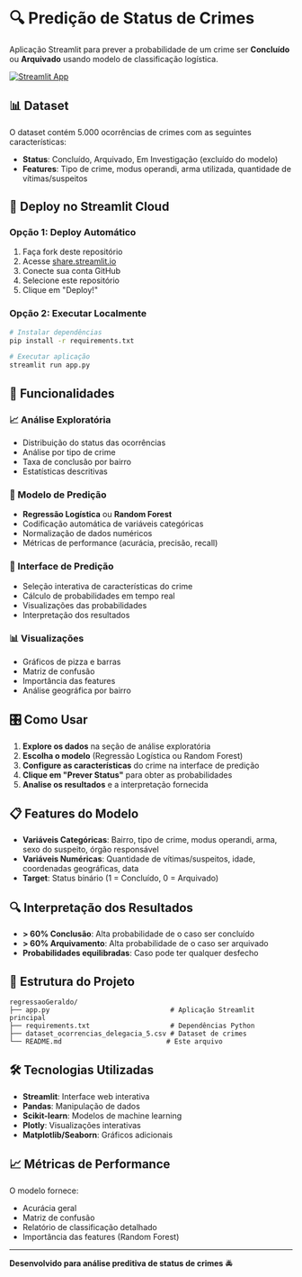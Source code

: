 # 🔍 Predição de Status de Crimes

Aplicação Streamlit para prever a probabilidade de um crime ser **Concluído** ou **Arquivado** usando modelo de classificação logística.

[![Streamlit App](https://static.streamlit.io/badges/streamlit_badge_black_white.svg)](https://regressao-geraldo.streamlit.app)

## 📊 Dataset

O dataset contém 5.000 ocorrências de crimes com as seguintes características:
- **Status**: Concluído, Arquivado, Em Investigação (excluído do modelo)
- **Features**: Tipo de crime, modus operandi, arma utilizada, quantidade de vítimas/suspeitos

## 🚀 Deploy no Streamlit Cloud

### Opção 1: Deploy Automático
1. Faça fork deste repositório
2. Acesse [share.streamlit.io](https://share.streamlit.io)
3. Conecte sua conta GitHub
4. Selecione este repositório
5. Clique em "Deploy!"

### Opção 2: Executar Localmente
```bash
# Instalar dependências
pip install -r requirements.txt

# Executar aplicação
streamlit run app.py
```

## 🎯 Funcionalidades

### 📈 Análise Exploratória
- Distribuição do status das ocorrências
- Análise por tipo de crime
- Taxa de conclusão por bairro
- Estatísticas descritivas

### 🤖 Modelo de Predição
- **Regressão Logística** ou **Random Forest**
- Codificação automática de variáveis categóricas
- Normalização de dados numéricos
- Métricas de performance (acurácia, precisão, recall)

### 🔮 Interface de Predição
- Seleção interativa de características do crime
- Cálculo de probabilidades em tempo real
- Visualizações das probabilidades
- Interpretação dos resultados

### 📊 Visualizações
- Gráficos de pizza e barras
- Matriz de confusão
- Importância das features
- Análise geográfica por bairro

## 🎛️ Como Usar

1. **Explore os dados** na seção de análise exploratória
2. **Escolha o modelo** (Regressão Logística ou Random Forest)
3. **Configure as características** do crime na interface de predição
4. **Clique em "Prever Status"** para obter as probabilidades
5. **Analise os resultados** e a interpretação fornecida

## 📋 Features do Modelo

- **Variáveis Categóricas**: Bairro, tipo de crime, modus operandi, arma, sexo do suspeito, órgão responsável
- **Variáveis Numéricas**: Quantidade de vítimas/suspeitos, idade, coordenadas geográficas, data
- **Target**: Status binário (1 = Concluído, 0 = Arquivado)

## 🔍 Interpretação dos Resultados

- **> 60% Conclusão**: Alta probabilidade de o caso ser concluído
- **> 60% Arquivamento**: Alta probabilidade de o caso ser arquivado  
- **Probabilidades equilibradas**: Caso pode ter qualquer desfecho

## 📁 Estrutura do Projeto

```
regressaoGeraldo/
├── app.py                              # Aplicação Streamlit principal
├── requirements.txt                    # Dependências Python
├── dataset_ocorrencias_delegacia_5.csv # Dataset de crimes
└── README.md                          # Este arquivo
```

## 🛠️ Tecnologias Utilizadas

- **Streamlit**: Interface web interativa
- **Pandas**: Manipulação de dados
- **Scikit-learn**: Modelos de machine learning
- **Plotly**: Visualizações interativas
- **Matplotlib/Seaborn**: Gráficos adicionais

## 📈 Métricas de Performance

O modelo fornece:
- Acurácia geral
- Matriz de confusão
- Relatório de classificação detalhado
- Importância das features (Random Forest)

---

**Desenvolvido para análise preditiva de status de crimes** 🚔
